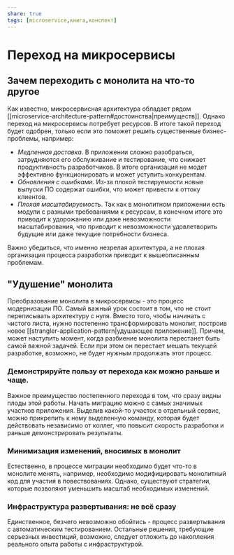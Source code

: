 ```yaml
---
share: true
tags: [microservice,книга,конспект]
---
```

# Переход на микросервисы
## Зачем переходить с монолита на что-то другое
Как известно, микросервисная архитектура обладает рядом [[microservice-architecture-pattern#достоинства|преимуществ]]. Однако переход на микросервисы потребует ресурсов. В итоге такой переход будет одобрен, только если это поможет решить существенные бизнес-проблемы, например:
- *Медленная доставка*. В приложении сложно разобраться, затрудняются его обслуживание и тестирование, что снижает продуктивность разработчиков. В итоге организация не модет эффективно функционировать и может уступить конкурентам.
- *Обновления с ошибками*. Из-за плохой тестируемости новые выпуски ПО содержат ошибки, что может привести к оттоку клиентов.
- *Плохая масштабируемость*. Так как в монолитном приложении есть модули с разными требованиями к ресурсам, в конечном итоге это приводит к удорожанию или даже невозможности масштабирования, что приводит к невозможности удовлетворить будущие или даже текущие потребности бизнеса.

Важно убедиться, что именно незрелая архитектура, а не плохая организация процесса разработки приводит к вышеописанным проблемам.
## "Удушение" монолита
Преобразование монолита в микросервисы - это процесс модернизации ПО. Самый важный урок состоит в том, что не стоит переписывать архитектуру с нуля.
Вместо того, чтобы начинать с чистого листа, нужно постепенно трансформировать монолит, построив новое [[strangler-application-pattern|удушающее приложение]]. Причем, может наступить момент, когда разбиение монолита перестанет быть самой важной задачей. Если при этом он перестает мешать текущей разработке, возможно, не будет нужным продолжать этот процесс.
### Демонстрируйте пользу от перехода как можно раньше и чаще.
Важное преимущество постепенного перехода в том, что сразу видны плоды этой работы. Начать миграцию можно с самых значимых участков приложения. Выделив какой-то участок в отдельный сервис, можно прикрепить к нему выделенную команду, которая будет действовать независимо от коллег, что повысит скорость разработки и раньше демонстрировать результаты.
### Минимизация изменений, вносимых в монолит
Естественно, в процессе миграции необходимо будет что-то в монолите менять, например, необходимо модифицировать монолитный код для участия в повествованиях. Однако, существуют стратегии, которые позволяют уменьшить масштаб необходимых изменений.
### Инфраструктура развертывания: не всё сразу
Единственное, безчего невозможно обойтись - процесс развертывания с автоматическим тестированием. Остальные решения, требующие серьезных инвестиций, возможно, следует отложить до накопления реального опыта работы с инфраструктурой.

